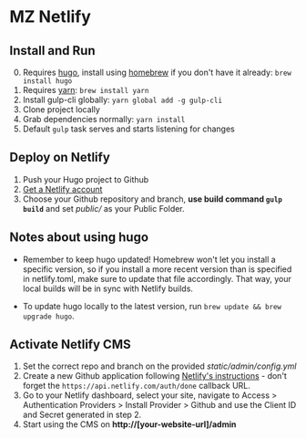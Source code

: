 # MZ Netlify

## Install and Run
0. Requires [hugo](https://gohugo.io/), install using [homebrew](https://brew.sh/) if you don't have it already: ```brew install hugo```
0. Requires [yarn](https://yarnpkg.com/): ```brew install yarn```
1. Install gulp-cli globally: ```yarn global add -g gulp-cli```
2. Clone project locally
3. Grab dependencies normally: ```yarn install```
4. Default ```gulp``` task serves and starts listening for changes

## Deploy on Netlify
1. Push your Hugo project to Github
2. [Get a Netlify account](https://app.netlify.com/signup)
3. Choose your Github repository and branch, **use build command `gulp build`** and set *public/* as your Public Folder.

## Notes about using hugo
- Remember to keep hugo updated! Homebrew won't let you install a specific version, so if you install a more recent version than is specified in netlify.toml, make sure to update that file accordingly. That way, your local builds will be in sync with Netlify builds.

- To update hugo locally to the latest version, run ```brew update && brew upgrade hugo```.

## Activate Netlify CMS
1. Set the correct repo and branch on the provided *static/admin/config.yml*
2. Create a new Github application following [Netlify's instructions](https://www.netlify.com/docs/authentication-providers/#using-an-authentication-provider) - don't forget the `https://api.netlify.com/auth/done` callback URL.
3. Go to your Netlify dashboard, select your site, navigate to Access > Authentication Providers > Install Provider > Github and use the Client ID and Secret generated in step 2.
4. Start using the CMS on **http://[your-website-url]/admin**

